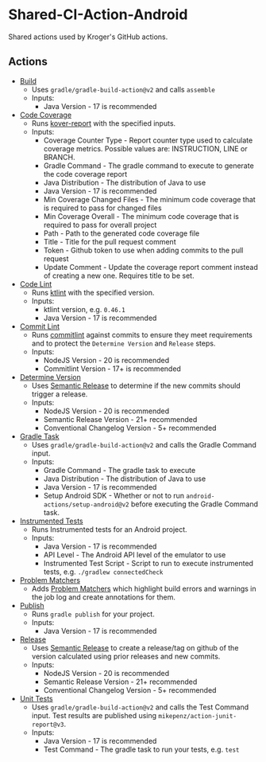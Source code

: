 # Shared-CI-Action-Android

Shared actions used by Kroger's GitHub actions.

## Actions
- [Build](.github/actions/build)
    - Uses `gradle/gradle-build-action@v2` and calls `assemble`
    - Inputs:
        - Java Version - 17 is recommended
- [Code Coverage](.github/actions/code-coverage)
    - Runs [kover-report](https://github.com/mi-kas/kover-report) with the specified inputs.
    - Inputs:
        - Coverage Counter Type - Report counter type used to calculate coverage metrics. Possible values are: INSTRUCTION, LINE or BRANCH.
        - Gradle Command - The gradle command to execute to generate the code coverage report
        - Java Distribution - The distribution of Java to use
        - Java Version - 17 is recommended
        - Min Coverage Changed Files - The minimum code coverage that is required to pass for changed files
        - Min Coverage Overall - The minimum code coverage that is required to pass for overall project
        - Path - Path to the generated code coverage file
        - Title - Title for the pull request comment
        - Token - Github token to use when adding commits to the pull request
        - Update Comment - Update the coverage report comment instead of creating a new one. Requires title to be set.
- [Code Lint](.github/actions/code-lint)
    - Runs [ktlint](https://github.com/pinterest/ktlint) with the specified version.
    - Inputs:
        - ktlint version, e.g. `0.46.1`
        - Java Version - 17 is recommended
- [Commit Lint](.github/actions/commit-lint)
    - Runs [commitlint](https://www.npmjs.com/package/@commitlint/cli) against commits to ensure they meet requirements and to protect the `Determine Version` and `Release` steps.
    - Inputs:
        - NodeJS Version - 20 is recommended
        - Commitlint Version - 17+ is recommended
- [Determine Version](.github/actions/determine-version)
    - Uses [Semantic Release](https://github.com/semantic-release/semantic-release) to determine if the new commits should trigger a release.
    - Inputs:
        - NodeJS Version - 20 is recommended
        - Semantic Release Version - 21+ recommended
        - Conventional Changelog Version - 5+ recommended
- [Gradle Task](.github/actions/gradle-task)
    - Uses `gradle/gradle-build-action@v2` and calls the Gradle Command input.
    - Inputs:
        - Gradle Command - The gradle task to execute
        - Java Distribution - The distribution of Java to use
        - Java Version - 17 is recommended
        - Setup Android SDK - Whether or not to run `android-actions/setup-android@v2` before executing the Gradle Command task.
- [Instrumented Tests](.github/actions/instrumentation-test)
    - Runs Instrumented tests for an Android project.
    - Inputs:
        - Java Version - 17 is recommended
        - API Level - The Android API level of the emulator to use
        - Instrumented Test Script - Script to run to execute instrumented tests, e.g. `./gradlew connectedCheck`
- [Problem Matchers](.github/actions/problem-matchers)
    - Adds [Problem Matchers](https://github.com/actions/toolkit/blob/main/docs/problem-matchers.md) which highlight build errors and warnings in the job log and create annotations for them.
- [Publish](.github/actions/publish)
    - Runs `gradle publish` for your project.
    - Inputs:
        - Java Version - 17 is recommended
- [Release](.github/actions/release)
    - Uses [Semantic Release](https://github.com/semantic-release/semantic-release) to create a release/tag on github of the version calculated using prior releases and new commits.
    - Inputs:
        - NodeJS Version - 20 is recommended
        - Semantic Release Version - 21+ recommended
        - Conventional Changelog Version - 5+ recommended
- [Unit Tests](.github/actions/unit-tests)
    - Uses `gradle/gradle-build-action@v2` and calls the Test Command input. Test results are published using `mikepenz/action-junit-report@v3`.
    - Inputs:
        - Java Version - 17 is recommended
        - Test Command - The gradle task to run your tests, e.g. `test`
